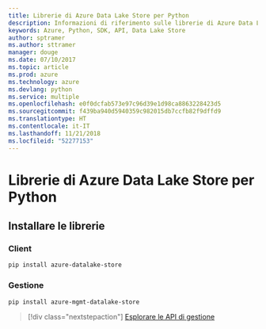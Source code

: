 ```yaml
---
title: Librerie di Azure Data Lake Store per Python
description: Informazioni di riferimento sulle librerie di Azure Data Lake Store per Python
keywords: Azure, Python, SDK, API, Data Lake Store
author: sptramer
ms.author: sttramer
manager: douge
ms.date: 07/10/2017
ms.topic: article
ms.prod: azure
ms.technology: azure
ms.devlang: python
ms.service: multiple
ms.openlocfilehash: e0f0dcfab573e97c96d39e1d98ca8863228423d5
ms.sourcegitcommit: f439ba940d5940359c982015db7ccfb82f9dffd9
ms.translationtype: HT
ms.contentlocale: it-IT
ms.lasthandoff: 11/21/2018
ms.locfileid: "52277153"
---
```

# <a name="azure-data-lake-store-libraries-for-python"></a>Librerie di Azure Data Lake Store per Python

## <a name="install-the-libraries"></a>Installare le librerie
### <a name="client"></a>Client

```bash
pip install azure-datalake-store
```

### <a name="management"></a>Gestione

```bash
pip install azure-mgmt-datalake-store
```
> [!div class="nextstepaction"]
> [Esplorare le API di gestione](/python/api/overview/azure/datalakestore/management)